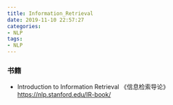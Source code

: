 ```yaml
---
title: Information_Retrieval
date: 2019-11-10 22:57:27
categories:
- NLP
tags:
- NLP
---
```




### 书籍

- Introduction to Information Retrieval 《信息检索导论》 https://nlp.stanford.edu/IR-book/

